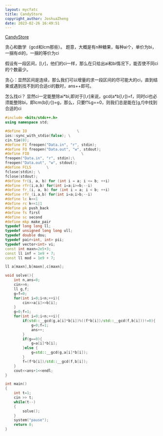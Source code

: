 ```yaml
---
layout: mycfatc
title: CandyStore
copyright_author: JoshuaZheng
date: 2023-02-26 16:49:51
---
```


[CandyStore](https://codeforces.com/contest/1798/problem/C)

贪心和数学（gcd和lcm那些）。
题意，大概是有n种糖果，每种ai个，单价为bi，一捆有di的，一捆的等价为ci

假设有一段区间，[l,r]，他们的ci一样，那么在只给出ai和bi情况下，能否使不同ci的个数最少。

贪心：显然区间是连续，那么我们可以增量的求一段区间的尽可能大的ci，直到结束或遇到找不到的合适ci的数时，ans++即可。

怎么找ci？
显然ci一定能整除ai*bi,即对于[l,r]来说，gcd(a\*b[l,r])=f，同时ci也必须能整除bi，即lcm(b[l,r])=g，那么，只要f%g==0，则我们总是能在[g,f]中找到合适的ci

```cpp
#include <bits/stdc++.h>
using namespace std;

#define IO                       \
ios::sync_with_stdio(false); \
cin.tie(0);
#define FI freopen("Data.in", "r", stdin);
#define FO freopen("Data.out", "w", stdout);
#define FIO                        \
freopen("Data.in", "r", stdin);\
freopen("Data.out", "w", stdout);
#define FCLS       \
fclose(stdin); \
fclose(stdout);
#define fr(i, a, b) for (int i = a; i <= b; ++i)
#define rfr(i,a,b) for(int i=a;i>=b;--i)
#define fr_(i, a, b) for (int i = a; i < b; ++i)
#define rfr_(i,a,b) for(int i=a;i>b;--i)
#define lc k<<1
#define rc k<<1|1
#define pk push_back
#define fs first
#define sc second
#define mkp make_pair
typedef long long ll;
typedef unsigned long long ull;
typedef double dou;
typedef pair<int, int> pii;
typedef vector<int> vi;
const int maxn=2e5+3;
const ll inf = 1e9 + 7;
const ll mod = 1e9 + 7;

ll a[maxn],b[maxn],c[maxn];

void solve(){
    int n,ans=0;
    cin>>n;
    ll g,f;
    g=f=0;
    for(int i=0;i<n;++i){
        cin>>a[i]>>b[i];
    }
    g=0;f=1;
    for(int i=0;i<n;++i){
        if(std::__gcd(g,a[i]*b[i])%((f*b[i])/std::__gcd(f,b[i]))!=0){
            g=0;f=1;
            ans++;
        }
        if(g==0){
            g=a[i]*b[i];
        }else {
            g=std::__gcd(g,a[i]*b[i]);
        }
        f=(f*b[i])/std::__gcd(f,b[i]);
    }
    cout<<ans+1<<endl;
}

int main()
{
    int t=1;
    cin >> t;
    while(t--)
    {
        solve();
    }
    system("pause");
    return 0;
}
```